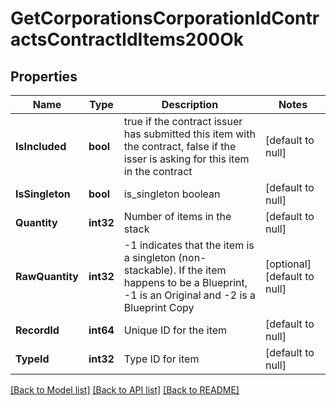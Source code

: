 # GetCorporationsCorporationIdContractsContractIdItems200Ok

## Properties
Name | Type | Description | Notes
------------ | ------------- | ------------- | -------------
**IsIncluded** | **bool** | true if the contract issuer has submitted this item with the contract, false if the isser is asking for this item in the contract | [default to null]
**IsSingleton** | **bool** | is_singleton boolean | [default to null]
**Quantity** | **int32** | Number of items in the stack | [default to null]
**RawQuantity** | **int32** | -1 indicates that the item is a singleton (non-stackable). If the item happens to be a Blueprint, -1 is an Original and -2 is a Blueprint Copy | [optional] [default to null]
**RecordId** | **int64** | Unique ID for the item | [default to null]
**TypeId** | **int32** | Type ID for item | [default to null]

[[Back to Model list]](../README.md#documentation-for-models) [[Back to API list]](../README.md#documentation-for-api-endpoints) [[Back to README]](../README.md)

